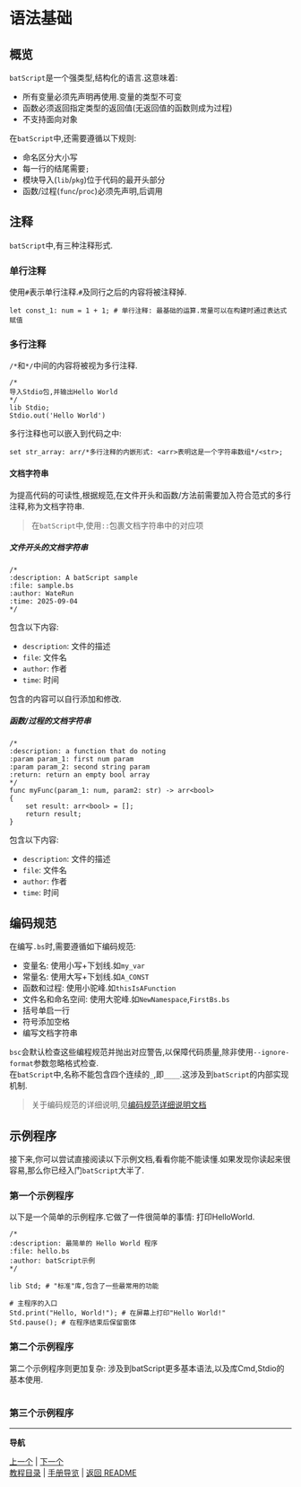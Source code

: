 # 语法基础  

## 概览  

`batScript`是一个强类型,结构化的语言.这意味着:  

- 所有变量必须先声明再使用.变量的类型不可变  
- 函数必须返回指定类型的返回值(无返回值的函数则成为过程)  
- 不支持面向对象  

在`batScript`中,还需要遵循以下规则:  

- 命名区分大小写  
- 每一行的结尾需要`;`  
- 模块导入(`lib`/`pkg`)位于代码的最开头部分  
- 函数/过程(`func`/`proc`)必须先声明,后调用  

## 注释  

`batScript`中,有三种注释形式.  

### 单行注释  

使用`#`表示单行注释.`#`及同行之后的内容将被注释掉.  

```batscript
let const_1: num = 1 + 1; # 单行注释: 最基础的运算.常量可以在构建时通过表达式赋值
```

### 多行注释  

`/*`和`*/`中间的内容将被视为多行注释.  

```batscript
/*
导入Stdio包,并输出Hello World
*/
lib Stdio;
Stdio.out('Hello World')
```

多行注释也可以嵌入到代码之中:  

```batscript
set str_array: arr/*多行注释的内嵌形式: <arr>表明这是一个字符串数组*/<str>;
```

#### 文档字符串  

为提高代码的可读性,根据规范,在文件开头和函数/方法前需要加入符合范式的多行注释,称为文档字符串.  

> 在`batScript`中,使用`::`包裹文档字符串中的对应项  

##### 文件开头的文档字符串  

```batscript
/*
:description: A batScript sample 
:file: sample.bs
:author: WateRun
:time: 2025-09-04
*/
```

包含以下内容:  

- `description`: 文件的描述
- `file`: 文件名  
- `author`: 作者  
- `time`: 时间  

包含的内容可以自行添加和修改.  

##### 函数/过程的文档字符串  

```batscript
/*
:description: a function that do noting 
:param param_1: first num param
:param param_2: second string param
:return: return an empty bool array
*/
func myFunc(param_1: num, param2: str) -> arr<bool>
{
    set result: arr<bool> = [];
    return result;
}
```

包含以下内容:  

- `description`: 文件的描述
- `file`: 文件名  
- `author`: 作者  
- `time`: 时间  

## 编码规范  

在编写`.bs`时,需要遵循如下编码规范:  

- 变量名: 使用小写+下划线.如`my_var`  
- 常量名: 使用大写+下划线.如`A_CONST`  
- 函数和过程: 使用小驼峰.如`thisIsAFunction`  
- 文件名和命名空间: 使用大驼峰.如`NewNamespace`,`FirstBs.bs`  
- 括号单启一行  
- 符号添加空格  
- 编写文档字符串  

`bsc`会默认检查这些编程规范并抛出对应警告,以保障代码质量,除非使用`--ignore-format`参数忽略格式检查.  
在`batScript`中,名称不能包含四个连续的`_`,即`____`.这涉及到`batScript`的内部实现机制.  

> 关于编码规范的详细说明,见[编码规范详细说明文档](#)  

## 示例程序  

接下来,你可以尝试直接阅读以下示例文档,看看你能不能读懂.如果发现你读起来很容易,那么你已经入门`batScript`大半了.  

### 第一个示例程序  

以下是一个简单的示例程序.它做了一件很简单的事情: 打印HelloWorld.  

```batscript
/*
:description: 最简单的 Hello World 程序
:file: hello.bs
:author: batScript示例
*/

lib Std; # "标准"库,包含了一些最常用的功能  

# 主程序的入口
Std.print("Hello, World!"); # 在屏幕上打印"Hello World!"
Std.pause(); # 在程序结束后保留窗体
```

### 第二个示例程序  

第二个示例程序则更加复杂: 涉及到batScript更多基本语法,以及库Cmd,Stdio的基本使用.  

```batscript

```

### 第三个示例程序  

---  
**导航**  

[上一个](#) | [下一个](#)  
[教程目录](#) | [手册导览](#) | [返回 README](#)

